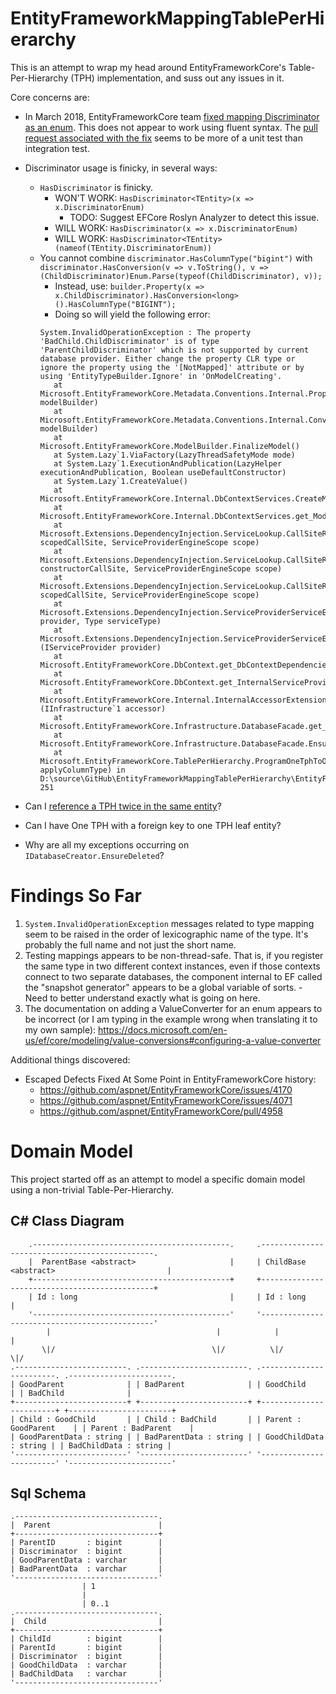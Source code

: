 # EntityFrameworkMappingTablePerHierarchy

This is an attempt to wrap my head around EntityFrameworkCore's Table-Per-Hierarchy (TPH) implementation, and suss out any issues in it.

Core concerns are:
- In March 2018, EntityFrameworkCore team [fixed mapping Discriminator as an enum](https://github.com/aspnet/EntityFrameworkCore/issues/11454).  This does not appear to work using fluent syntax.  The [pull request associated with the fix](https://github.com/aspnet/EntityFrameworkCore/commit/e6894d01230abec664b7461aa76464edeaada3e0) seems to be more of a unit test than integration test.
- Discriminator usage is finicky, in several ways:
    - `HasDiscriminator` is finicky.
        - WON'T WORK: `HasDiscriminator<TEntity>(x => x.DiscriminatorEnum)`
            - TODO: Suggest EFCore Roslyn Analyzer to detect this issue.
        - WILL WORK: `HasDiscriminator(x => x.DiscriminatorEnum)`
        - WILL WORK: `HasDiscriminator<TEntity>(nameof(TEntity.DiscriminatorEnum))`
    - You cannot combine `discriminator.HasColumnType("bigint")` with `discriminator.HasConversion(v => v.ToString(), v => (ChildDiscriminator)Enum.Parse(typeof(ChildDiscriminator), v));`
        - Instead, use: `builder.Property(x => x.ChildDiscriminator).HasConversion<long>().HasColumnType("BIGINT");`
        - Doing so will yield the following error:
        ```
        System.InvalidOperationException : The property 'BadChild.ChildDiscriminator' is of type 'ParentChildDiscriminator' which is not supported by current database provider. Either change the property CLR type or ignore the property using the '[NotMapped]' attribute or by using 'EntityTypeBuilder.Ignore' in 'OnModelCreating'.
           at Microsoft.EntityFrameworkCore.Metadata.Conventions.Internal.PropertyMappingValidationConvention.Apply(InternalModelBuilder modelBuilder)
           at Microsoft.EntityFrameworkCore.Metadata.Conventions.Internal.ConventionDispatcher.ImmediateConventionScope.OnModelBuilt(InternalModelBuilder modelBuilder)
           at Microsoft.EntityFrameworkCore.ModelBuilder.FinalizeModel()
           at System.Lazy`1.ViaFactory(LazyThreadSafetyMode mode)
           at System.Lazy`1.ExecutionAndPublication(LazyHelper executionAndPublication, Boolean useDefaultConstructor)
           at System.Lazy`1.CreateValue()
           at Microsoft.EntityFrameworkCore.Internal.DbContextServices.CreateModel()
           at Microsoft.EntityFrameworkCore.Internal.DbContextServices.get_Model()
           at Microsoft.Extensions.DependencyInjection.ServiceLookup.CallSiteRuntimeResolver.VisitScoped(ScopedCallSite scopedCallSite, ServiceProviderEngineScope scope)
           at Microsoft.Extensions.DependencyInjection.ServiceLookup.CallSiteRuntimeResolver.VisitConstructor(ConstructorCallSite constructorCallSite, ServiceProviderEngineScope scope)
           at Microsoft.Extensions.DependencyInjection.ServiceLookup.CallSiteRuntimeResolver.VisitScoped(ScopedCallSite scopedCallSite, ServiceProviderEngineScope scope)
           at Microsoft.Extensions.DependencyInjection.ServiceProviderServiceExtensions.GetRequiredService(IServiceProvider provider, Type serviceType)
           at Microsoft.Extensions.DependencyInjection.ServiceProviderServiceExtensions.GetRequiredService[T](IServiceProvider provider)
           at Microsoft.EntityFrameworkCore.DbContext.get_DbContextDependencies()
           at Microsoft.EntityFrameworkCore.DbContext.get_InternalServiceProvider()
           at Microsoft.EntityFrameworkCore.Internal.InternalAccessorExtensions.GetService[TService](IInfrastructure`1 accessor)
           at Microsoft.EntityFrameworkCore.Infrastructure.DatabaseFacade.get_DatabaseCreator()
           at Microsoft.EntityFrameworkCore.Infrastructure.DatabaseFacade.EnsureDeleted()
           at Microsoft.EntityFrameworkCore.TablePerHierarchy.ProgramOneTphToOneTph.One_TablePerHierarchy_To_One_TablePerHierarchy(Boolean applyColumnType) in D:\source\GitHub\EntityFrameworkMappingTablePerHierarchy\EntityFrameworkMappingTablePerHierarchy\EntityFrameworkMappingTablePerHierarchy\ProgramOneTphToOneTph.cs:line 251
        ```

- Can I [reference a TPH twice in the same entity](https://github.com/aspnet/EntityFrameworkCore/issues/5001)?
- Can I have One TPH with a foreign key to one TPH leaf entity?
- Why are all my exceptions occurring on `IDatabaseCreator.EnsureDeleted`?

# Findings So Far

1. `System.InvalidOperationException` messages related to type mapping seem to be raised in the order of lexicographic name of the type.  It's probably the full name and not just the short name.
2. Testing mappings appears to be non-thread-safe.  That is, if you register the same type in two different context instances, even if those contexts connect to two separate databases, the component internal to EF called the "snapshot generator" appears to be a global variable of sorts. - Need to better understand exactly what is going on here.
3. The documentation on adding a ValueConverter for an enum appears to be incorrect (or I am typing in the example wrong when translating it to my own sample): https://docs.microsoft.com/en-us/ef/core/modeling/value-conversions#configuring-a-value-converter

Additional things discovered:
- Escaped Defects Fixed At Some Point in EntityFrameworkCore history:
    - https://github.com/aspnet/EntityFrameworkCore/issues/4170
    - https://github.com/aspnet/EntityFrameworkCore/issues/4071
    - https://github.com/aspnet/EntityFrameworkCore/pull/4958

# Domain Model

This project started off as an attempt to model a specific domain model using a non-trivial Table-Per-Hierarchy.

## C# Class Diagram

```
    .--------------------------------------------.     .----------------------------------------------.
    |  ParentBase <abstract>                     |     | ChildBase <abstract>                         |
    +--------------------------------------------+     +----------------------------------------------+
    | Id : long                                  |     | Id : long                                    |
    '--------------------------------------------'     '----------------------------------------------'
        |                                     |            |                                      |
       \|/                                   \|/          \|/                                    \|/
.-------------------------. .------------------------. .------------------------. .-----------------------.
| GoodParent              | | BadParent              | | GoodChild              | | BadChild              |
+-------------------------+ +------------------------+ +------------------------+ +-----------------------+
| Child : GoodChild       | | Child : BadChild       | | Parent : GoodParent    | | Parent : BadParent    |
| GoodParentData : string | | BadParentData : string | | GoodChildData : string | | BadChildData : string |
'-------------------------' '------------------------' '------------------------' '-----------------------'
```

## Sql Schema

```
.--------------------------------.
|  Parent                        |
+--------------------------------+
| ParentID       : bigint        |
| Discriminator  : bigint        |
| GoodParentData : varchar       |
| BadParentData  : varchar       |
'--------------------------------'
                | 1
                |
                | 0..1
.--------------------------------.
|  Child                         |
+--------------------------------+
| ChildId        : bigint        |
| ParentId       : bigint        |
| Discriminator  : bigint        |
| GoodChildData  : varchar       |
| BadChildData   : varchar       |
'--------------------------------'                                                         
```

